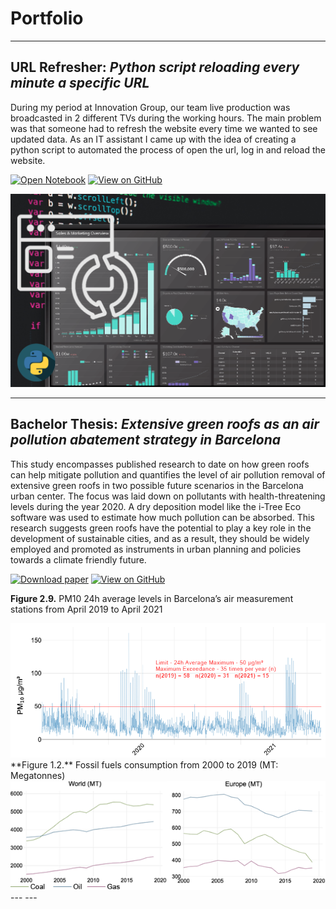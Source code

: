 # Portfolio

---

## URL Refresher: ***Python script reloading every minute a specific URL***
During my period at Innovation Group, our team live production was broadcasted in 2 different TVs during the working hours. The main problem was that someone had to refresh the website every time we wanted to see updated data. As an IT assistant I came up with the idea of creating a python script to automated the process of open the url, log in and reload the website.

[![Open Notebook](https://img.shields.io/badge/Jupyter-Open_Notebook-blue?logo=Jupyter)](https://github.com/axeldp/axeldp.github.io/tree/python_projects/refresher/ig_tvstats_refresher.html)
[![View on GitHub](https://img.shields.io/badge/GitHub-View_on_GitHub-blue?logo=GitHub)](https://github.com/axeldp/axeldp.github.io/tree/python_projects/refresher/ig_tvstats_refresher)
<center><img src="images/refresher.png"/></center>

---

## Bachelor Thesis: ***Extensive green roofs as an air pollution abatement strategy in Barcelona***

This study encompasses published research to date on how green roofs can help mitigate pollution and quantifies the level of air pollution removal of extensive green roofs in two possible future scenarios in the Barcelona urban center. The focus was laid down on pollutants with health-threatening levels during the year 2020. A dry deposition model like the i-Tree Eco software was used to estimate how much pollution can be absorbed. This research suggests green roofs have the potential to play a key role in the development of sustainable cities, and as a result, they should be widely employed and promoted as instruments in urban planning and policies towards a climate friendly future.
  
[![Download paper](https://img.shields.io/badge/.pdf-Download%20paper-blue)](https://axeldp.github.io/pdf/TFG_ALEX_HERRERA_BRIETZKE.pdf)
[![View on GitHub](https://img.shields.io/badge/GitHub-View_on_GitHub-blue?logo=GitHub)](https://github.com/axeldp/axeldp.github.io/tree/main/r_projects)

**Figure 2.9.** PM10 24h average levels in Barcelona’s air measurement stations from April 2019 to April 2021
<center><img src="images/figure2_9.png"/></center>
**Figure 1.2.** Fossil fuels consumption from 2000 to 2019 (MT: Megatonnes)
<center><img src="images/figure1_2.png"/></center>
---
---
